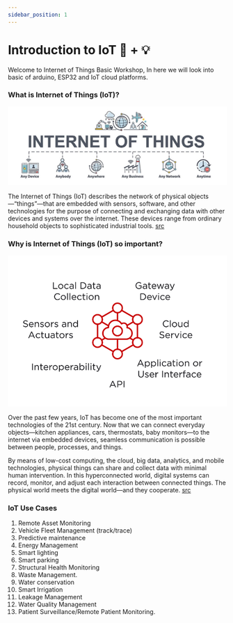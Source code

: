 ```yaml
---
sidebar_position: 1
---
```


# Introduction to IoT 📡 + 💡 

Welcome to Internet of Things Basic Workshop, In here we will look into basic of arduino, ESP32 and IoT cloud platforms. 

### What is Internet of Things (IoT)?

![](../../static/img/Intro/what-is-iot.jpg)

The Internet of Things (IoT) describes the network of physical objects—“things”—that are embedded with sensors, software, and other technologies for the purpose of connecting and exchanging data with other devices and systems over the internet. These devices range from ordinary household objects to sophisticated industrial tools. [src](https://www.oracle.com/in/internet-of-things/what-is-iot/)

###  Why is Internet of Things (IoT) so important?


![](../../static/img/Intro/defining-iot.png 'size=300')

Over the past few years, IoT has become one of the most important technologies of the 21st century. Now that we can connect everyday objects—kitchen appliances, cars, thermostats, baby monitors—to the internet via embedded devices, seamless communication is possible between people, processes, and things.

By means of low-cost computing, the cloud, big data, analytics, and mobile technologies, physical things can share and collect data with minimal human intervention. In this hyperconnected world, digital systems can record, monitor, and adjust each interaction between connected things. The physical world meets the digital world—and they cooperate. [src](https://www.oracle.com/in/internet-of-things/what-is-iot/)


### IoT Use Cases

  1. Remote Asset Monitoring 
  2. Vehicle Fleet Management (track/trace)
  3. Predictive maintenance
  4. Energy Management
  5. Smart lighting
  6. Smart parking
  7. Structural Health Monitoring
  8. Waste Management. 
  9. Water conservation
  10. Smart Irrigation
  11. Leakage Management
  12. Water Quality Management 
  13. Patient Surveillance/Remote Patient Monitoring.




